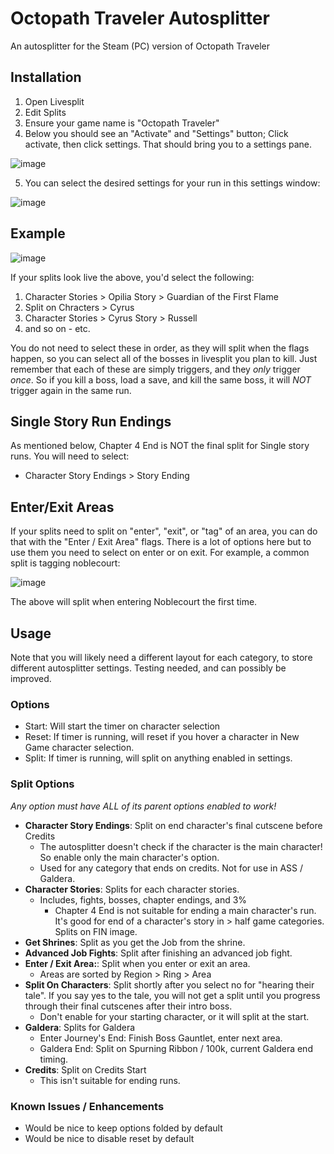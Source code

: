 # Octopath Traveler Autosplitter

An autosplitter for the Steam (PC) version of Octopath Traveler

## Installation
1. Open Livesplit
2. Edit Splits
3. Ensure your game name is "Octopath Traveler"
4. Below you should see an "Activate" and "Settings" button; Click activate, then click settings. That should bring you to a settings pane.

![image](https://user-images.githubusercontent.com/5025835/162367535-edf9a716-d228-483f-ba90-048af10a2181.png)

5. You can select the desired settings for your run in this settings window:

![image](https://user-images.githubusercontent.com/5025835/162368510-4ea4a82b-285c-48c7-a342-e81cf3c23c4f.png)

## Example

![image](https://user-images.githubusercontent.com/5025835/162367742-ab494dc2-7b1f-4422-851e-ce4bd3f6a4e5.png)

If your splits look live the above, you'd select the following:
1. Character Stories > Opilia Story > Guardian of the First Flame
2. Split on Chracters > Cyrus
3. Character Stories > Cyrus Story > Russell
4. and so on - etc.

You do not need to select these in order, as they will split when the flags happen, so you can select all of the bosses in livesplit you plan to kill. 
Just remember that each of these are simply triggers, and they *only* trigger *once*. So if you kill a boss, load a save, and kill the same boss, it will *NOT* trigger again in the same run.

## Single Story Run Endings

As mentioned below, Chapter 4 End is NOT the final split for Single story runs. You will need to select:
- Character Story Endings > <Your Character> Story Ending
 
## Enter/Exit Areas
If your splits need to split on "enter", "exit", or "tag" of an area, you can do that with the "Enter / Exit Area" flags. There is a lot of options here but to use them you need to select on enter or on exit. For example, a common split is tagging noblecourt:

![image](https://user-images.githubusercontent.com/5025835/162368956-fa525d38-0271-429b-8f9b-271852130c75.png)
 
The above will split when entering Noblecourt the first time.

## Usage
Note that you will likely need a different layout for each category, to store different autosplitter settings. Testing needed, and can possibly be improved.

### Options
- Start: Will start the timer on character selection
- Reset: If timer is running, will reset if you hover a character in New Game character selection.
- Split: If timer is running, will split on anything enabled in settings.

### Split Options
*Any option must have ALL of its parent options enabled to work!*
- **Character Story Endings**: Split on end character's final cutscene before Credits
  * The autosplitter doesn't check if the character is the main character! So enable only the main character's option. 
  * Used for any category that ends on credits. Not for use in ASS / Galdera.
- **Character Stories**: Splits for each character stories. 
  * Includes, fights, bosses, chapter endings, and 3%
    - Chapter 4 End is not suitable for ending a main character's run. It's good for end of a character's story in > half game categories. Splits on FIN image.
- **Get Shrines**: Split as you get the Job from the shrine.
- **Advanced Job Fights**: Split after finishing an advanced job fight.
- **Enter / Exit Area:**: Split when you enter or exit an area.
  * Areas are sorted by Region > Ring > Area
- **Split On Characters**: Split shortly after you select no for "hearing their tale". If you say yes to the tale, you will not get a split until you progress through their final cutscenes after their intro boss.
  * Don't enable for your starting character, or it will split at the start.
- **Galdera**: Splits for Galdera
  * Enter Journey's End: Finish Boss Gauntlet, enter next area.
  * Galdera End: Split on Spurning Ribbon / 100k, current Galdera end timing.
- **Credits**: Split on Credits Start
  * This isn't suitable for ending runs.

### Known Issues / Enhancements
 - Would be nice to keep options folded by default
 - Would be nice to disable reset by default
